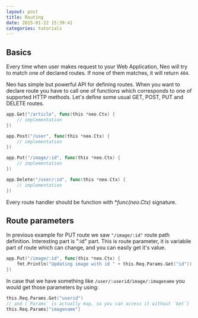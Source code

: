 ```yaml
---
layout: post
title: Routing
date: 2015-01-22 15:39:41
categories: tutorials
---
```

## Basics

Every time when user makes request to your Web Application, Neo will try to match one of declared routes. If none of them matches, it will return ``404``.

Neo has simple but powerful API for defining routes. When you want to declare route you have to call one of functions which corresponds to one of supported HTTP methods.
Let's define some usual GET, POST, PUT and DELETE routes.

```Go
app.Get("/article", func(this *neo.Ctx) {
    // implementation
})

app.Post("/user", func(this *neo.Ctx) {
    // implementation
})

app.Put("/image/:id", func(this *neo.Ctx) {
    // implementation
})

app.Delete("/user/:id", func(this *neo.Ctx) {
    // implementation
})
```
Every route handler should be function with **func(*neo.Ctx)** signature.

## Route parameters
In previous example for PUT route we saw ```"/image/:id"``` route path definition. Interesting part is ":id" part. This is route parameter, it is variabile part of route which can change, and you can easily get it's value.

```Go
app.Put("/image/:id", func(this *neo.Ctx) {
    fmt.Println("Updating image with id " + this.Req.Params.Get("id"))
})
```

In case that we have something like ```/user/:userid/image/:imagename``` you would get those parameters by using:

```Go
this.Req.Params.Get("userid")
// and (`Params` is actually map, so you can access it without `Get`)
this.Req.Params["imagename"]
```
